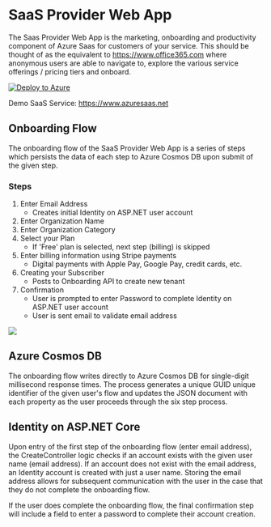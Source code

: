 # SaaS Provider Web App

The Saas Provider Web App is the marketing, onboarding and productivity component of Azure Saas for customers of your service.  This should be thought of as the equivalent to https://www.office365.com where anonymous users are able to navigate to, explore the various service offerings / pricing tiers and onboard.  

[![Deploy to Azure](https://www.azuresaas.net/assets/images/deploy-to-azure.svg)](https://portal.azure.com/#create/Microsoft.Template/uri/https%3A%2F%2Fraw.githubusercontent.com%2FAzure%2Fazure-saas%2Fmain%2Fsrc%2FSaas.Provider%2FSaas.Provider.Web.Deployment%2Fazuredeploy.json)

Demo SaaS Service:  https://www.azuresaas.net

## Onboarding Flow
The onboarding flow of the SaaS Provider Web App is a series of steps which persists the data of each step to Azure Cosmos DB upon submit of the given step.


### Steps
1. Enter Email Address
	- Creates initial Identity on ASP.NET user account
2. Enter Organization Name
3. Enter Organization Category
4. Select your Plan
	- If 'Free' plan is selected, next step (billing) is skipped
5. Enter billing information using Stripe payments
	- Digital payments with Apple Pay, Google Pay, credit cards, etc.
6. Creating your Subscriber
	- Posts to Onboarding API to create new tenant
7. Confirmation
	- User is prompted to enter Password to complete Identity on ASP.NET user account
	- User is sent email to validate email address

<img src="https://stsaasprod001.blob.core.windows.net/assets/images/saas-provider-onboarding-flow.png">

## Azure Cosmos DB
 The onboarding flow writes directly to Azure Cosmos DB for single-digit millisecond response times.  The process generates a unique GUID unique identifier of the given user's flow and updates the JSON document with each property as the user proceeds through the six step process.

## Identity on ASP.NET Core
Upon entry of the first step of the onboarding flow (enter email address), the CreateController logic checks if an account exists with the given user name (email address).  If an account does not exist with the email address, an Identity account is created with just a user name.  Storing the email address allows for subsequent communication with the user in the case that they do not complete the onboarding flow.

If the user does complete the onboarding flow, the final confirmation step will include a field to enter a password to complete their account creation.  